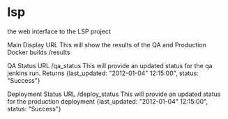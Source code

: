 # lsp
the web interface to the LSP project

Main Display URL
This will show the results of the QA and Production Docker builds
<site>/results

QA Status URL
<site>/qa_status
This will provide an updated status for the qa jenkins run.
Returns
{last_updated: "2012-01-04" 12:15:00", status: "Success"}

Deployment Status URL
<site>/deploy_status
This will provide an updated status for the production deployment
{last_updated: "2012-01-04" 12:15:00", status: "Success"}

